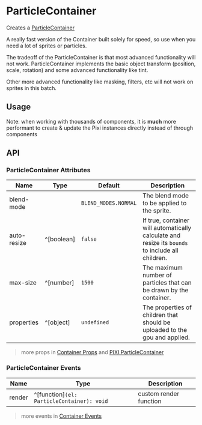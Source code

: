 # ParticleContainer

Creates a [ParticleContainer](https://pixijs.download/release/docs/PIXI.ParticleContainer.html)

A really fast version of the Container built solely for speed, so use when you need a lot of sprites or particles.

The tradeoff of the ParticleContainer is that most advanced functionality will not work. ParticleContainer implements the basic object transform (position, scale, rotation) and some advanced functionality like tint.

Other more advanced functionality like masking, filters, etc will not work on sprites in this batch.

## Usage

Note: when working with thousands of components, it is **much** more performant to create & update the Pixi instances directly instead of through components

<demo :width="400" src="./demo/particle-container.vue" />

## API

### ParticleContainer Attributes

| Name | Type | Default | Description |
| --- | --- | --- | --- |
| blend-mode | <api-blend-mode /> | `BLEND_MODES.NORMAL` | The blend mode to be applied to the sprite. |
| auto-resize | ^[boolean] | `false` | If true, container will automatically calculate and resize its `bounds` to include all children. |
| max-size | ^[number] | `1500` | The maximum number of particles that can be drawn by the container. |
| properties | ^[object] | `undefined` | The properties of children that should be uploaded to the gpu and applied. |

> more props in [Container Props](/guide/elements/container/#container-props) and [PIXI.ParticleContainer](https://pixijs.download/release/docs/PIXI.ParticleContainer.html)

### ParticleContainer Events

| Name | Type | Description |
| --- | --- | --- |
| render | ^[function]`(el: ParticleContainer): void` | custom render function |

> more events in [Container Events](/guide/elements/container/#container-events)